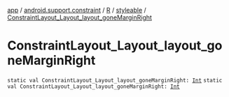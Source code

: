 [app](../../../index.md) / [android.support.constraint](../../index.md) / [R](../index.md) / [styleable](index.md) / [ConstraintLayout_Layout_layout_goneMarginRight](.)

# ConstraintLayout_Layout_layout_goneMarginRight

`static val ConstraintLayout_Layout_layout_goneMarginRight: `[`Int`](https://kotlinlang.org/api/latest/jvm/stdlib/kotlin/-int/index.html)
`static val ConstraintLayout_Layout_layout_goneMarginRight: `[`Int`](https://kotlinlang.org/api/latest/jvm/stdlib/kotlin/-int/index.html)
